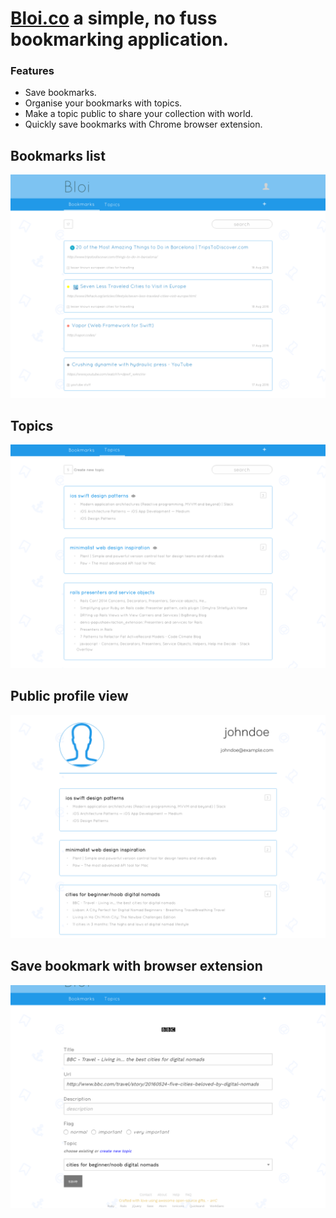 # [Bloi.co](http://bloi.co) a simple, no fuss bookmarking application.

### Features
- Save bookmarks.
- Organise your bookmarks with topics.
- Make a topic public to share your collection with world.
- Quickly save bookmarks with Chrome browser extension.

## Bookmarks list
![List of aircrafts](/screenshots/bookmarks.png?raw=true)

## Topics
![List of aircrafts](/screenshots/topics.png?raw=true)

## Public profile view
![List of aircrafts](/screenshots/johndoe_public_profile.png?raw=true)

## Save bookmark with browser extension
![List of aircrafts](/screenshots/chrome-extension-form.png?raw=true)
